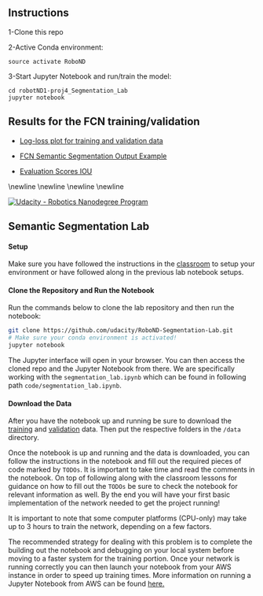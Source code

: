 ## Instructions ##

1-Clone this repo

2-Active Conda environment:
```
source activate RoboND
```

3-Start Jupyter Notebook and run/train the model:
```
cd robotND1-proj4_Segmentation_Lab
jupyter notebook
```

## Results for the FCN training/validation ##

* [Log-loss plot for training and validation data](./results/2018-06-12_07-04-06.png)

* [FCN Semantic Segmentation Output Example](./results/2018-06-12_07-06-57.png)

* [Evaluation Scores IOU](./results/2018-06-12_07-07-16.png)

\newline
\newline
\newline
\newline


[![Udacity - Robotics Nanodegree Program](https://s3-us-west-1.amazonaws.com/udacity-robotics/Extra+Images/RoboND_flag.png)](https://www.udacity.com/robotics)

## Semantic Segmentation Lab ##

#### Setup

Make sure you have followed the instructions in the [classroom](https://classroom.udacity.com/nanodegrees/nd209/parts/09664d24-bdec-4e64-897a-d0f55e177f09/modules/cac27683-d5f4-40b4-82ce-d708de8f5373/lessons/a4a80417-00cb-4a9c-8cc4-3a091414baa2/concepts/b4b04f6b-ed58-483b-acc7-3e5628ed9478) to setup your environment or have followed along in the previous lab notebook setups.

#### Clone the Repository and Run the Notebook

Run the commands below to clone the lab repository and then run the notebook:
```sh
git clone https://github.com/udacity/RoboND-Segmentation-Lab.git
# Make sure your conda environment is activated!
jupyter notebook
```
The Jupyter interface will open in your browser. You can then access the cloned repo and the Jupyter Notebook from there. We are specifically working with the `segmentation_lab.ipynb` which can be found in following path `code/segmentation_lab.ipynb`.

#### Download the Data

After you have the notebook up and running be sure to download the [training](https://s3-us-west-1.amazonaws.com/udacity-robotics/Deep+Learning+Data/Lab/train.zip) and [validation](https://s3-us-west-1.amazonaws.com/udacity-robotics/Deep+Learning+Data/Lab/validation.zip) data. Then put the respective folders in the `/data` directory.


Once the notebook is up and running and the data is downloaded, you can follow the instructions in the notebook and fill out the required pieces of code marked by `TODOs`. It is important to take time and read the comments in the notebook. On top of following along with the classroom lessons for guidance on how to fill out the `TODOs` be sure to check the notebook for relevant information as well. By the end you will have your first basic implementation of the network needed to get the project running! 

It is important to note that some computer platforms (CPU-only) may take up to 3 hours to train the network, depending on a few factors. 

The recommended strategy for dealing with this problem is to complete the building out the notebook and debugging on your local system before moving to a faster system for the training portion.  Once your network is running correctly you can then launch your notebook from your AWS instance in order to speed up training times. More information on running a Jupyter Notebook from AWS can be found [here.](https://classroom.udacity.com/nanodegrees/nd209/parts/09664d24-bdec-4e64-897a-d0f55e177f09/modules/cac27683-d5f4-40b4-82ce-d708de8f5373/lessons/197a058e-44f6-47df-8229-0ce633e0a2d0/concepts/27c73209-5d7b-4284-8315-c0e07a7cd87f?contentVersion=1.0.0&contentLocale=en-us)    
